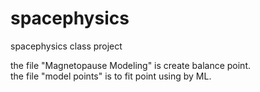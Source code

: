 # spacephysics
spacephysics class project  

the file "Magnetopause Modeling" is create balance point.  
the file "model points" is to  fit point using by ML.
